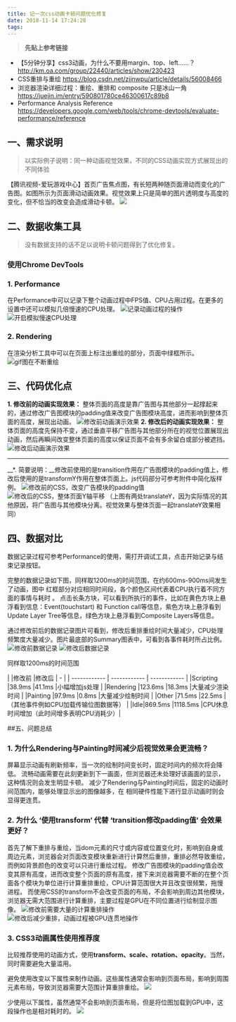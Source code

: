 ```yaml
---
title: 记一次css动画卡顿问题优化修复
date: 2018-11-14 17:24:28
tags:
---
```

> __先贴上参考链接__

- 【5分钟分享】css3动画，为什么不要用margin、top、left……？
http://km.oa.com/group/22440/articles/show/230423
- CSS重排与重绘
https://blog.csdn.net/zjjnwpu/article/details/56008466
- 浏览器渲染详细过程：重绘、重排和 composite 只是冰山一角
https://juejin.im/entry/590801780ce46300617c89b8
- Performance Analysis Reference
https://developers.google.com/web/tools/chrome-devtools/evaluate-performance/reference

## 一、需求说明
>以实际例子说明：同一种动画视觉效果，不同的CSS动画实现方式展现出的不同体验

【腾讯视频-爱玩游戏中心】首页广告焦点图，有长短两种随页面滑动而变化的广告图。如图所示为页面滑动动画效果。视觉效果上只是简单的图片透明度与高度的变化，但不恰当的改变会造成滑动卡顿。
![](//hmyou.github.io/kmimg/1542074423_3_w349_h599.gif)

## 二、数据收集工具
>没有数据支持的话不足以说明卡顿问题得到了优化修复。

### 使用Chrome DevTools
### 1. Performance
在Performance中可以记录下整个动画过程中FPS值、CPU占用过程。在更多的设置中还可以模拟几倍慢速的CPU处理。
![记录动画过程的操作](//hmyou.github.io/kmimg/1542162495_79_w420_h186.gif)
![开启模拟慢速CPU处理](//hmyou.github.io/kmimg/1542098805_22.png)

### 2. Rendering
在渲染分析工具中可以在页面上标注出重绘的部分，页面中绿框所示。
![gif图在不断重绘](//hmyou.github.io/kmimg/1542162304_47.png)
## 三、代码优化点

__1. 修改前的动画实现效果：__
整体页面的高度是靠广告图与其他部分一起撑起来的，通过修改广告图模块的padding值来改变广告图模块高度，进而影响到整体页面的高度，展现出动画。
![修改前动画演示效果](//hmyou.github.io/kmimg/1542079676_17_w295_h420.gif)
__2. 修改后的动画实现效果：__
整体页面的高度先保持不变，通过垂直平移广告图与其他部分所在的视觉位置展现出动画，然后再瞬间改变整体页面的高度以保证页面不会有多余留白或部分被遮挡。
![修改后动画演示效果](//hmyou.github.io/kmimg/1542079712_22_w240_h420.gif)

------------

__*. 简要说明：__修改前使用的是transition作用在广告图模块的padding值上，修改后使用的是transformY作用在整体页面上。js代码部分可参考附件中简化版样例。
![修改前的CSS，改变广告模块的padding值](//hmyou.github.io/kmimg/1542077387_10.png)
![修改后的CSS，整体页面Y轴平移](//hmyou.github.io/kmimg/1542077634_80.png)
（上图有两处translateY，因为实际情况的其他原因，将广告图与其他模块分离。视觉效果与整体页面一起translateY效果相同）


## 四、数据对比

数据记录过程可参考Performance的使用，需打开调试工具，点击开始记录与结束记录按钮。

完整的数据记录如下图，同样取1200ms的时间范围，在约600ms-900ms间发生了动画，图中 红框部分对应相同时间段，各个颜色区间代表着CPU执行着不同方面的事情与耗时 。
点击长条方块，可以看到所执行的事件，比如在黄色方块上悬浮看到信息：Event(touchstart) 和 Function call等信息，紫色方块上悬浮看到Update Layer Tree等信息，绿色方块上悬浮看到Composite Layers等信息。

通过修改前后的数据记录图片可看到，修改后重排重绘时间大量减少，CPU处理频繁度大量减少。图片最底部的Summary图表中，可看到各事件耗时所占比例。
![修改前数据记录](//hmyou.github.io/kmimg/1542163089_95.png)
![修改后数据记录](//hmyou.github.io/kmimg/1542163158_20.png)

同样取1200ms的时间范围

|   |修改前   |修改后   | - |
| ------------ | ------------ | ------------ |
|Scripting   |38.9ms   |41.1ms   |小幅增加js处理 |
|Rendering   |123.6ms  |18.3ms   |大量减少渲染时间 |
|Painting   |97.9ms   |0.8ms   |大量减少绘制时间 |
|Other   |71.5ms   |22.5ms   |（其他事件例如CPU加载传输位图数据等） |
|Idle|869.5ms   |1118.5ms   |CPU休息时间增加（此时间增多表明CPU消耗少）|


##五、问题总结
### 1. 为什么Rendering与Painting时间减少后视觉效果会更流畅？
屏幕显示动画有刷新频率，当一次的绘制时间变长时，固定时间内的频次将会降低。
流畅动画需要在此刻更新到下一画面，但浏览器还未处理好该画面的显示，这种情况则会发生明显卡顿。
减少了Rendering与Painting时间后，固定的动画时间范围内，能够处理显示出的图像越多，在 相同硬件性能下进行显示动画时则会显得更连贯。

### 2. 为什么 ‘使用transform’ 代替 ‘transition修改padding值’ 会效果更好？
首先了解下重排与重绘，当dom元素的尺寸或内容或位置变化时，影响到自身或周边元素，浏览器会对页面改变模块重新进行计算然后重排，重排必然导致重绘，而例如背景颜色的改变可以只进行重绘过程。
修改广告图模块的padding值会改变其原有高度，进而改变整个页面的原有高度，接下来浏览器需要不断的在整个页面各个模块为单位进行计算重排重绘，CPU计算范围很大并且改变很频繁，拖慢进程。
而使用CSS的transform不会改变页面的布局，不会影响到周边其他模块，浏览器无需大范围进行计算重排，主要过程是GPU在不同位置进行绘制显示图像。
![修改前需要大量的计算重排操作](//hmyou.github.io/kmimg/1542182258_45_w642_h964.jpg)
![修改后减少重排，动画过程被GPU连贯地操作](//hmyou.github.io/kmimg/1542182629_36_w649_h540.jpg)

### 3. CSS3动画属性使用推荐度
比较推荐使用的动画方式，使用**transform、scale、rotation、opacity**。当然，同时需要避免大量滥用。

避免使用改变以下属性来制作动画。这些属性通常会影响到页面布局，影响到周围元素布局，导致浏览器需要大范围计算重排重绘。
![](//hmyou.github.io/kmimg/1542164458_24.png)

少使用以下属性，虽然通常不会影响到页面布局，但是将位图加载到GPU中，这段操作也是相对耗时的。
![](//hmyou.github.io/kmimg/1542164490_73.png)